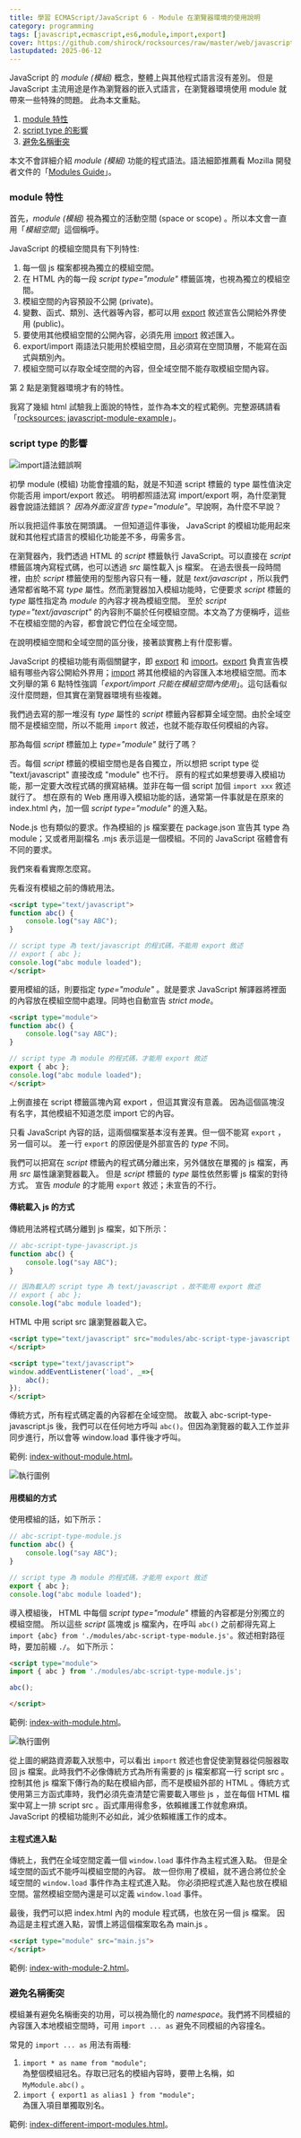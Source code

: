 ```yaml
---
title: 學習 ECMAScript/JavaScript 6 - Module 在瀏覽器環境的使用說明
category: programming
tags: [javascript,ecmascript,es6,module,import,export]
cover: https://github.com/shirock/rocksources/raw/master/web/javascript-module-example/meme.png
lastupdated: 2025-06-12
---
```


JavaScript 的 *module (模組)* 概念，整體上與其他程式語言沒有差別。
但是 JavaScript 主流用途是作為瀏覽器的嵌入式語言，在瀏覽器環境使用 module 就帶來一些特殊的問題。
此為本文重點。

1. [module 特性]({{page.url}}#module-特性)
2. [script type 的影響]({{page.url}}#script-type-的影響)
3. [避免名稱衝突]({{page.url}}#避免名稱衝突)

本文不會詳細介紹 *module (模組)* 功能的程式語法。語法細節推薦看 Mozilla 開發者文件的「[Modules Guide][]」。

<!--more-->

### module 特性

首先，*module (模組)* 視為獨立的活動空間 (space or scope) 。所以本文會一直用「*模組空間*」這個稱呼。

JavaScript 的模組空間具有下列特性:

1. 每一個 js 檔案都視為獨立的模組空間。
2. 在 HTML 內的每一段 *script type="module"* 標籤區塊，也視為獨立的模組空間。
3. 模組空間的內容預設不公開 (private)。
4. 變數、函式、類別、迭代器等內容，都可以用 [export][] 敘述宣告公開給外界使用 (public)。
5. 要使用其他模組空間的公開內容，必須先用 [import][] 敘述匯入。
6. export/import 兩語法只能用於模組空間，且必須寫在空間頂層，不能寫在函式與類別內。
7. 模組空間可以存取全域空間的內容，但全域空間不能存取模組空間內容。

第 2 點是瀏覽器環境才有的特性。

我寫了幾組 html 試驗我上面說的特性，並作為本文的程式範例。完整源碼請看「[rocksources: javascript-module-example](https://github.com/shirock/rocksources/tree/master/web/javascript-module-example)」。

### script type 的影響

![import語法錯誤啊](https://github.com/shirock/rocksources/raw/master/web/javascript-module-example/meme.png)

初學 module (模組) 功能會撞牆的點，就是不知道 script 標籤的 type 屬性值決定你能否用 import/export 敘述。
明明都照語法寫 import/export 啊，為什麼瀏覽器會說語法錯誤？
*因為外面沒宣告 type="module"*。早說啊，為什麼不早說？

所以我把這件事放在開頭講。
一但知道這件事後， JavaScript 的模組功能用起來就和其他程式語言的模組化功能差不多，毋需多言。

在瀏覽器內，我們透過 HTML 的 *script* 標籤執行 JavaScript。可以直接在 *script* 標籤區塊內寫程式碼，也可以透過 *src* 屬性載入 js 檔案。
在過去很長一段時間裡，由於 *script* 標籤使用的型態內容只有一種，就是 *text/javascript* ，所以我們通常都省略不寫 *type* 屬性。然而瀏覽器加入模組功能時，它便要求 *script* 標籤的 *type* 屬性指定為 *module* 的內容才視為模組空間。
至於 *script type="text/javascript"* 的內容則不屬於任何模組空間。本文為了方便稱呼，這些不在模組空間的內容，都會說它們位在全域空間。

在說明模組空間和全域空間的區分後，接著談實務上有什麼影響。

JavaScript 的模組功能有兩個關鍵字，即 [export][] 和 [import][]。[export][] 負責宣告模組有哪些內容公開給外界用；[import][] 將其他模組的內容匯入本地模組空間。而本文列舉的第 6 點特性強調「*export/import 只能在模組空間內使用*」。這句話看似沒什麼問題，但其實在瀏覽器環境有些複雜。

我們過去寫的那一堆沒有 *type* 屬性的 *script* 標籤內容都算全域空間。由於全域空間不是模組空間，所以不能用 `import` 敘述，也就不能存取任何模組的內容。

那為每個 *script* 標籤加上 *type="module"* 就行了嗎？

否。每個 *script* 標籤的模組空間也是各自獨立，所以想把 script type 從 "text/javascript" 直接改成 "module" 也不行。
原有的程式如果想要導入模組功能，那一定要大改程式碼的撰寫結構。並非在每一個 script 加個 `import xxx` 敘述就行了。
想在原有的 Web 應用導入模組功能的話，通常第一件事就是在原來的 index.html 內，加一個 *script type="module"* 的進入點。

<div class="note">
Node.js 也有類似的要求。作為模組的 js 檔案要在 package.json 宣告其 type 為 module；又或者用副檔名 .mjs 表示這是一個模組。不同的 JavaScript 宿體會有不同的要求。
</div>

我們來看看實際怎麼寫。

先看沒有模組之前的傳統用法。

```html
<script type="text/javascript">
function abc() {
    console.log("say ABC");
}

// script type 為 text/javascript 的程式碼，不能用 export 敘述
// export { abc };
console.log("abc module loaded");
</script>
```

要用模組的話，則要指定 *type="module"* 。就是要求 JavaScript 解譯器將裡面的內容放在模組空間中處理。同時也自動宣告 *strict mode*。

```html
<script type="module">
function abc() {
    console.log("say ABC");
}

// script type 為 module 的程式碼，才能用 export 敘述
export { abc };
console.log("abc module loaded");
</script>
```

<div class="note">
上例直接在 script 標籤區塊內寫 export ，但這其實沒有意義。
因為這個區塊沒有名字，其他模組不知道怎麼 import 它的內容。
</div>

只看 JavaScript 內容的話，這兩個檔案基本沒有差異。但一個不能寫 `export` ，另一個可以。
差一行 `export` 的原因便是外部宣告的 *type* 不同。

我們可以把寫在 *script* 標籤內的程式碼分離出來，另外儲放在單獨的 js 檔案，再用 *src* 屬性讓瀏覽器載入。
但是 *script* 標籤的 *type* 屬性依然影響 js 檔案的對待方式。
宣告 *module* 的才能用 `export` 敘述；未宣告的不行。

#### 傳統載入 js 的方式

傳統用法將程式碼分離到 js 檔案，如下所示：

```javascript
// abc-script-type-javascript.js
function abc() {
    console.log("say ABC");
}

// 因為載入的 script type 為 text/javascript ，故不能用 export 敘述
// export { abc };
console.log("abc module loaded");
```

HTML 中用 script src 讓瀏覽器載入它。

```html
<script type="text/javascript" src="modules/abc-script-type-javascript.js">
</script>

<script type="text/javascript">
window.addEventListener('load', _=>{
    abc();
});
</script>
```

傳統方式，所有程式碼定義的內容都在全域空間。
故載入 abc-script-type-javascript.js 後，我們可以在任何地方呼叫 `abc()`。但因為瀏覽器的載入工作並非同步進行，所以會等 window.load 事件後才呼叫。

範例: [index-without-module.html](https://github.com/shirock/rocksources/blob/master/web/javascript-module-example/index-without-module.html)。

![執行圖例](https://github.com/shirock/rocksources/raw/master/web/javascript-module-example/index-without-module.png)

#### 用模組的方式

使用模組的話，如下所示：

```javascript
// abc-script-type-module.js
function abc() {
    console.log("say ABC");
}

// script type 為 module 的程式碼，才能用 export 敘述
export { abc };
console.log("abc module loaded");
```

導入模組後， HTML 中每個 *script type="module"* 標籤的內容都是分別獨立的模組空間。
所以這些 *script* 區塊或 js 檔案內，在呼叫 `abc()` 之前都得先寫上 `import {abc} from './modules/abc-script-type-module.js'`。敘述相對路徑時，要加前綴 `./`。
如下所示：

```html
<script type="module">
import { abc } from './modules/abc-script-type-module.js';

abc();

</script>
```

範例: [index-with-module.html](https://github.com/shirock/rocksources/blob/master/web/javascript-module-example/index-with-module.html)。

![執行圖例](https://github.com/shirock/rocksources/raw/master/web/javascript-module-example/index-with-module.png)

從上圖的網路資源載入狀態中，可以看出 `import` 敘述也會促使瀏覽器從伺服器取回 js 檔案。此時我們不必像傳統方式為所有需要的 js 檔案都寫一行 script src 。控制其他 js 檔案下傳行為的點在模組內部，而不是模組外部的 HTML 。傳統方式使用第三方函式庫時，我們必須先查清楚它需要載入哪些 js ，並在每個 HTML 檔案中寫上一排 script src 。函式庫用得愈多，依賴維護工作就愈麻煩。 JavaScript 的模組功能則不必如此，減少依賴維護工作的成本。

#### 主程式進入點

傳統上，我們在全域空間定義一個 `window.load` 事件作為主程式進入點。
但是全域空間的函式不能呼叫模組空間的內容。
故一但你用了模組，就不適合將位於全域空間的 `window.load` 事件作為主程式進入點。
你必須把程式進入點也放在模組空間。當然模組空間內還是可以定義 `window.load` 事件。

最後，我們可以把 index.html 內的 module 程式碼，也放在另一個 js 檔案。
因為這是主程式進入點，習慣上將這個檔案取名為 main.js 。

```html
<script type="module" src="main.js">
</script>
```

範例: [index-with-module-2.html](https://github.com/shirock/rocksources/blob/master/web/javascript-module-example/index-with-module-2.html)。

### 避免名稱衝突

模組兼有避免名稱衝突的功用，可以視為簡化的 *namespace*。我們將不同模組的內容匯入本地模組空間時，可用 `import ... as` 避免不同模組的內容撞名。

常見的 `import ... as` 用法有兩種:

1. `import * as name from "module";`  
   為整個模組冠名。存取已冠名的模組內容時，要帶上名稱，如 `MyModule.abc()` 。
2. `import { export1 as alias1 } from "module";`  
   為匯入項目單獨取別名。

範例: [index-different-import-modules.html](https://github.com/shirock/rocksources/blob/master/web/javascript-module-example/index-different-import-modules.html)。

[Modules Guide]: https://developer.mozilla.org/en-US/docs/Web/JavaScript/Guide/Modules "MDN - Modules Guide"
[export]: https://developer.mozilla.org/en-US/docs/Web/JavaScript/Reference/Statements/export "export statement"
[import]: https://developer.mozilla.org/en-US/docs/Web/JavaScript/Reference/Statements/import "import statement"

